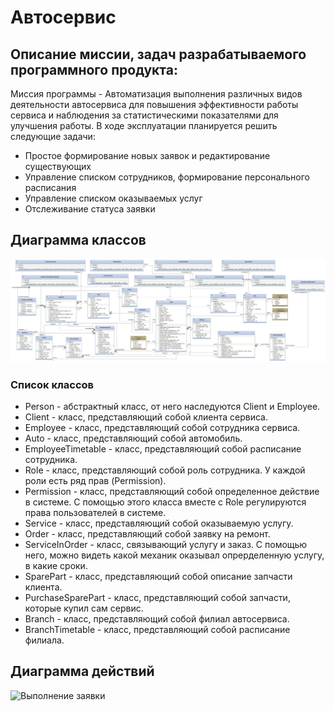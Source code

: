 # Автосервис
## Описание миссии, задач разрабатываемого программного продукта:
Миссия программы - Автоматизация выполнения различных видов деятельности автосервиса для повышения эффективности работы сервиса и наблюдения за статистическими показателями для улучшения работы.
В ходе эксплуатации планируется решить следующие задачи:
-   Простое формирование новых заявок и редактирование существующих
-   Управление списком сотрудников, формирование персонального расписания
-   Управление списком оказываемых услуг
-   Отслеживание статуса заявки

## Диаграмма классов
![](./img/Classes.jpg "Диаграмма классов")

### Список классов
-   Person - абстрактный класс, от него наследуются Client и Employee.
-   Client - класс, представляющий собой клиента сервиса.
-   Employee - класс, представляющий собой сотрудника сервиса.
-   Auto - класс, представляющий собой автомобиль.
-   EmployeeTimetable - класс, представляющий собой расписание сотрудника.
-   Role - класс, представляющий собой роль сотрудника. У каждой роли есть ряд прав (Permission).
-   Permission - класс, представляющий собой определенное действие в системе. С помощью этого класса вместе с Role регулируются права пользователей в системе.
-   Service - класс, представляющий собой оказываемую услугу.
-   Order - класс, представляющий собой заявку на ремонт.
-   ServiceInOrder - класс, связывающий услугу и заказ. С помощью него,  можно видеть какой механик оказывал опрерделенную услугу, в какие сроки.
-   SparePart - класс, представляющий собой описание запчасти клиента.
-   PurchaseSparePart - класс, представляющий собой запчасти, которые купил сам сервис.
-   Branch - класс, представляющий собой филиал автосервиса.
-   BranchTimetable - класс, представляющий собой расписание филиала.

## Диаграмма действий
![](./img/Activiti.jpg "Выполнение заявки")



